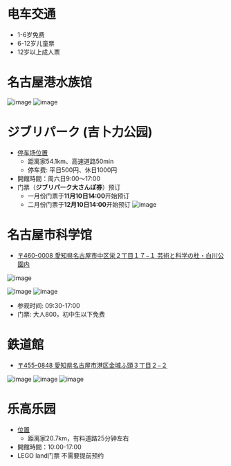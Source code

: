 # 电车交通
- 1-6岁免费
- 6-12岁儿童票
- 12岁以上成人票

# 名古屋港水族馆
![image](https://github.com/user-attachments/assets/efc36ba1-846b-4a06-a30c-f5421fa4fbc1)
![image](https://github.com/user-attachments/assets/e395ef52-6dad-44c4-a789-ee88fec32e66)

# ジブリパーク (吉卜力公园)
- [停车场位置](https://maps.app.goo.gl/AmzWBoDAFSM5QP598)
  - 距离家54.1km、高速道路50min
  - 停车费: 平日500円、休日1000円
- 開館時間：周六日9:00～17:00
- 门票（**ジブリパーク大さんぽ券**）预订
  - 一月份门票于**11月10日14:00**开始预订
  - 二月份门票于**12月10日14:00**开始预订
![image](https://github.com/user-attachments/assets/27a3a593-a5e1-4fc7-b49b-f7a8fe8382d5)


# 名古屋市科学馆
- [〒460-0008 愛知県名古屋市中区栄２丁目１７−１ 芸術と科学の杜・白川公園内](https://maps.app.goo.gl/2rqFzJnL2yNwcvXm9)

![image](https://github.com/user-attachments/assets/6aaa9e88-7355-4858-be47-3304efd62e54)

![image](https://github.com/user-attachments/assets/f2a77fbe-3c65-4b36-ba13-c9ea84a12424)
![image](https://github.com/user-attachments/assets/2b6fc4ad-a5bb-46eb-9573-1f5d9af6f84b)


- 参观时间: 09:30-17:00
- 门票: 大人800，初中生以下免费

# 鉄道館
- [〒455-0848 愛知県名古屋市港区金城ふ頭３丁目２−２](https://maps.app.goo.gl/AwFZRHwaWiw9uktM9)

![image](https://github.com/user-attachments/assets/7412075c-0c8f-46c3-808d-7cef0724f009)
![image](https://github.com/user-attachments/assets/c8d57c2d-9196-4f90-a935-252210d6cda7)
![image](https://github.com/user-attachments/assets/fc50d686-b059-4a76-a6e5-7de8a64bcd08)







# 乐高乐园
- [位置](https://maps.app.goo.gl/4wB22q6sTJD7oBQ96)
  - 距离家20.7km，有料道路25分钟左右
- 開館時間：10:00-17:00
- LEGO land门票 不需要提前预约
